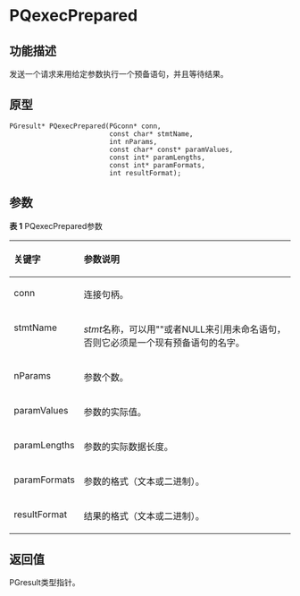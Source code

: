 # PQexecPrepared

## 功能描述<a name="zh-cn_topic_0059778058_sa9bd6e837fd4458199f7b677e876f4a9"></a>

发送一个请求来用给定参数执行一个预备语句，并且等待结果。

## 原型<a name="zh-cn_topic_0059778058_s311ac101dcb74b3abb5b3d2ee9781c2c"></a>

```
PGresult* PQexecPrepared(PGconn* conn, 
                         const char* stmtName, 
                         int nParams, 
                         const char* const* paramValues,
                         const int* paramLengths,
                         const int* paramFormats,
                         int resultFormat);
```

## 参数<a name="zh-cn_topic_0059778058_s3488a4902c544a86ae94d239d63e21a9"></a>

**表 1** PQexecPrepared参数

<a name="zh-cn_topic_0059778058_t753453111a55495490879cf0a4b36cf6"></a>
<table><thead align="left"><tr id="zh-cn_topic_0059778058_r91a64b4bccf441acbcb74615b079d506"><th class="cellrowborder" valign="top" width="23.27%" id="mcps1.2.3.1.1"><p id="zh-cn_topic_0059778058_a1cfb85f5e73d458d816d5f5b5e9538cd"><a name="zh-cn_topic_0059778058_a1cfb85f5e73d458d816d5f5b5e9538cd"></a><a name="zh-cn_topic_0059778058_a1cfb85f5e73d458d816d5f5b5e9538cd"></a><strong id="zh-cn_topic_0059778058_a471452b4ce36463d9fbbad2b44ea3b2d"><a name="zh-cn_topic_0059778058_a471452b4ce36463d9fbbad2b44ea3b2d"></a><a name="zh-cn_topic_0059778058_a471452b4ce36463d9fbbad2b44ea3b2d"></a>关键字</strong></p>
</th>
<th class="cellrowborder" valign="top" width="76.73%" id="mcps1.2.3.1.2"><p id="zh-cn_topic_0059778058_a644b26f36c9f43c7976f5726d8459b5c"><a name="zh-cn_topic_0059778058_a644b26f36c9f43c7976f5726d8459b5c"></a><a name="zh-cn_topic_0059778058_a644b26f36c9f43c7976f5726d8459b5c"></a><strong id="zh-cn_topic_0059778058_a0eca439d6c7b46918ec38642b1d660c0"><a name="zh-cn_topic_0059778058_a0eca439d6c7b46918ec38642b1d660c0"></a><a name="zh-cn_topic_0059778058_a0eca439d6c7b46918ec38642b1d660c0"></a>参数说明</strong></p>
</th>
</tr>
</thead>
<tbody><tr id="zh-cn_topic_0059778058_r0fe9aba8e62e47b6a77a6512e40e19bc"><td class="cellrowborder" valign="top" width="23.27%" headers="mcps1.2.3.1.1 "><p id="p1118265455918"><a name="p1118265455918"></a><a name="p1118265455918"></a>conn</p>
</td>
<td class="cellrowborder" valign="top" width="76.73%" headers="mcps1.2.3.1.2 "><p id="p1443611019420"><a name="p1443611019420"></a><a name="p1443611019420"></a>连接句柄。</p>
</td>
</tr>
<tr id="row176011820351"><td class="cellrowborder" valign="top" width="23.27%" headers="mcps1.2.3.1.1 "><p id="p818113544596"><a name="p818113544596"></a><a name="p818113544596"></a>stmtName</p>
</td>
<td class="cellrowborder" valign="top" width="76.73%" headers="mcps1.2.3.1.2 "><p id="p16413301421"><a name="p16413301421"></a><a name="p16413301421"></a><em id="i2828137155814"><a name="i2828137155814"></a><a name="i2828137155814"></a>stmt</em>名称，可以用""或者NULL来引用未命名语句，否则它必须是一个现有预备语句的名字。</p>
</td>
</tr>
<tr id="row1240824533515"><td class="cellrowborder" valign="top" width="23.27%" headers="mcps1.2.3.1.1 "><p id="p0159205455917"><a name="p0159205455917"></a><a name="p0159205455917"></a>nParams</p>
</td>
<td class="cellrowborder" valign="top" width="76.73%" headers="mcps1.2.3.1.2 "><p id="p740804583514"><a name="p740804583514"></a><a name="p740804583514"></a>参数个数。</p>
</td>
</tr>
<tr id="row914768706"><td class="cellrowborder" valign="top" width="23.27%" headers="mcps1.2.3.1.1 "><p id="p1814712811018"><a name="p1814712811018"></a><a name="p1814712811018"></a>paramValues</p>
</td>
<td class="cellrowborder" valign="top" width="76.73%" headers="mcps1.2.3.1.2 "><p id="p1714713813010"><a name="p1714713813010"></a><a name="p1714713813010"></a>参数的实际值。</p>
</td>
</tr>
<tr id="row15911611308"><td class="cellrowborder" valign="top" width="23.27%" headers="mcps1.2.3.1.1 "><p id="p39117111903"><a name="p39117111903"></a><a name="p39117111903"></a>paramLengths</p>
</td>
<td class="cellrowborder" valign="top" width="76.73%" headers="mcps1.2.3.1.2 "><p id="p29111911505"><a name="p29111911505"></a><a name="p29111911505"></a>参数的实际数据长度。</p>
</td>
</tr>
<tr id="row18102104010"><td class="cellrowborder" valign="top" width="23.27%" headers="mcps1.2.3.1.1 "><p id="p1410510708"><a name="p1410510708"></a><a name="p1410510708"></a>paramFormats</p>
</td>
<td class="cellrowborder" valign="top" width="76.73%" headers="mcps1.2.3.1.2 "><p id="p12112107012"><a name="p12112107012"></a><a name="p12112107012"></a>参数的格式（文本或二进制）。</p>
</td>
</tr>
<tr id="row17454514015"><td class="cellrowborder" valign="top" width="23.27%" headers="mcps1.2.3.1.1 "><p id="p12745135901"><a name="p12745135901"></a><a name="p12745135901"></a>resultFormat</p>
</td>
<td class="cellrowborder" valign="top" width="76.73%" headers="mcps1.2.3.1.2 "><p id="p16746185907"><a name="p16746185907"></a><a name="p16746185907"></a>结果的格式（文本或二进制）。</p>
</td>
</tr>
</tbody>
</table>

## 返回值<a name="zh-cn_topic_0059778058_s8136c512ac4e4481a73d8640d73d26d2"></a>

PGresult类型指针。

